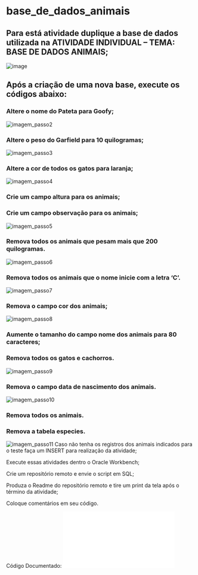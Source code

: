 # base_de_dados_animais

## Para está atividade duplique a base de dados utilizada na ATIVIDADE INDIVIDUAL – TEMA: BASE DE DADOS ANIMAIS;
![image](tabela_animais.png)
## Após a criação de uma nova base, execute os códigos abaixo:

### Altere o nome do Pateta para Goofy;
![imagem_passo2](pateta_goofy.png)

### Altere o peso do Garfield para 10 quilogramas;
![imagem_passo3](garfieldPeso.png)

### Altere a cor de todos os gatos para laranja;
![imagem_passo4](gatos_laranjas.png)

### Crie um campo altura para os animais;
### Crie um campo observação para os animais;
![imagem_passo5](criar_campo.png)

### Remova todos os animais que pesam mais que 200 quilogramas.
![imagem_passo6](Apagar_animas_pesados.png)

### Remova todos os animais que o nome inicie com a letra ‘C’.
![imagem_passo7](apagar_ani_c.png)

### Remova o campo cor dos animais;
![imagem_passo8](APAGAR_COLUM_COR.png)

### Aumente o tamanho do campo nome dos animais para 80 caracteres; 
### Remova todos os gatos e cachorros.
![imagem_passo9](apagar_animais.png)

### Remova o campo data de nascimento dos animais.
![imagem_passo10](remover_nasc.png)

### Remova todos os animais.
### Remova a tabela especies.
![imagem_passo11](apagar_tabela_dados.png)
Caso não tenha os registros dos animais indicados para o teste faça um INSERT para realização da atividade;

Execute essas atividades dentro o Oracle Workbench;

Crie um repositório remoto e envie o script em SQL;

Produza o Readme do repositório remoto e tire um print da tela após o término da atividade;

Coloque comentários em seu código.

Código Documentado: ![imagem_passo11](animais.sql)

